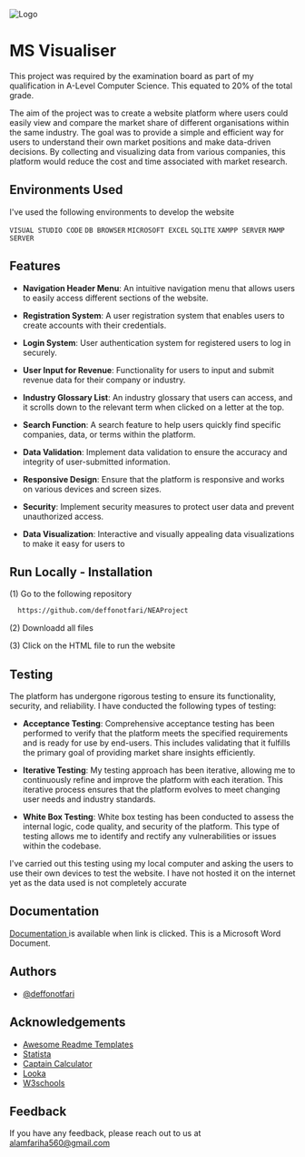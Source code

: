 
![Logo](https://dev-to-uploads.s3.amazonaws.com/uploads/articles/th5xamgrr6se0x5ro4g6.png)


# MS Visualiser

This project was required by the examination board as part of my qualification in A-Level Computer Science. This equated to 20% of the total grade.

The aim of the project was to create a website platform where users could easily view and compare the market share of different organisations within the same industry. The goal was to provide a simple and efficient way for users to understand their own market positions and make data-driven decisions. By collecting and visualizing data from various companies, this platform would reduce the cost and time associated with market research.




## Environments Used

I've used the following environments to develop the website

`VISUAL STUDIO CODE`    `DB BROWSER`    `MICROSOFT EXCEL`
`SQLITE` `XAMPP SERVER` `MAMP SERVER`


## Features

- **Navigation Header Menu**: An intuitive navigation menu that allows users to easily access different sections of the website.

- **Registration System**: A user registration system that enables users to create accounts with their credentials.

- **Login System**: User authentication system for registered users to log in securely.

- **User Input for Revenue**: Functionality for users to input and submit revenue data for their company or industry.

- **Industry Glossary List**: An industry glossary that users can access, and it scrolls down to the relevant term when clicked on a letter at the top.

- **Search Function**: A search feature to help users quickly find specific companies, data, or terms within the platform.

- **Data Validation**: Implement data validation to ensure the accuracy and integrity of user-submitted information.

- **Responsive Design**: Ensure that the platform is responsive and works on various devices and screen sizes.

- **Security**: Implement security measures to protect user data and prevent unauthorized access.

- **Data Visualization**: Interactive and visually appealing data visualizations to make it easy for users to



## Run Locally - Installation

(1) Go to the following repository
```bash
  https://github.com/deffonotfari/NEAProject
```
(2) Downloadd all files

(3) Click on the HTML file to run the website


## Testing

The platform has undergone rigorous testing to ensure its functionality, security, and reliability. I have conducted the following types of testing:

- **Acceptance Testing**: Comprehensive acceptance testing has been performed to verify that the platform meets the specified requirements and is ready for use by end-users. This includes validating that it fulfills the primary goal of providing market share insights efficiently.

- **Iterative Testing**: My testing approach has been iterative, allowing me to continuously refine and improve the platform with each iteration. This iterative process ensures that the platform evolves to meet changing user needs and industry standards.

- **White Box Testing**: White box testing has been conducted to assess the internal logic, code quality, and security of the platform. This type of testing allows me to identify and rectify any vulnerabilities or issues within the codebase.

I've carried out this testing using my local computer and asking the users to use their own devices to test the website. I have not hosted it on the internet yet as the data used is not completely accurate

## Documentation

[Documentation ](https://linktodocumentation) is available when link is clicked. This is a Microsoft Word Document.  


## Authors

- [@deffonotfari](https://github.com/deffonotfari)


## Acknowledgements

 - [Awesome Readme Templates](https://awesomeopensource.com/project/elangosundar/awesome-README-templates)
 - [Statista](https://www.statista.com/)
 - [Captain Calculator](https://captaincalculator.com/financial/business/market-share/)
 - [Looka](https://looka.com/editor/105092985)
 - [W3schools](https://www.w3schools.com/html/default.asp)




## Feedback

If you have any feedback, please reach out to us at alamfariha560@gmail.com

